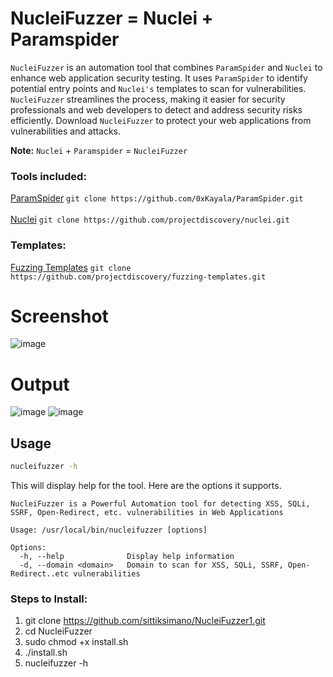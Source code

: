 # NucleiFuzzer = Nuclei + Paramspider
`NucleiFuzzer` is an automation tool that combines `ParamSpider` and `Nuclei` to enhance web application security testing. It uses `ParamSpider` to identify potential entry points and `Nuclei's` templates to scan for vulnerabilities. `NucleiFuzzer` streamlines the process, making it easier for security professionals and web developers to detect and address security risks efficiently. Download `NucleiFuzzer` to protect your web applications from vulnerabilities and attacks.

**Note:** `Nuclei` + `Paramspider` = `NucleiFuzzer`

### Tools included:
[ParamSpider](https://github.com/0xKayala/ParamSpider) `git clone https://github.com/0xKayala/ParamSpider.git`<br><br>
[Nuclei](https://github.com/projectdiscovery/nuclei) `git clone https://github.com/projectdiscovery/nuclei.git`

### Templates:
[Fuzzing Templates](https://github.com/projectdiscovery/fuzzing-templates) `git clone https://github.com/projectdiscovery/fuzzing-templates.git`

# Screenshot
![image](https://github.com/0xKayala/NucleiFuzzer/assets/16838353/d3e6466c-8716-45bd-9bac-51f388ef8179)


# Output
![image](https://github.com/0xKayala/NucleiFuzzer/assets/16838353/4bc2998b-b48d-4705-8ba7-16ff4c0aace7)
![image](https://github.com/0xKayala/NucleiFuzzer/assets/16838353/bf911936-1eed-42bc-b81f-35d71a8ebf49)

## Usage

```sh
nucleifuzzer -h
```

This will display help for the tool. Here are the options it supports.


```console
NucleiFuzzer is a Powerful Automation tool for detecting XSS, SQLi, SSRF, Open-Redirect, etc. vulnerabilities in Web Applications

Usage: /usr/local/bin/nucleifuzzer [options]

Options:
  -h, --help              Display help information
  -d, --domain <domain>   Domain to scan for XSS, SQLi, SSRF, Open-Redirect..etc vulnerabilities
```  

### Steps to Install:
1. git clone https://github.com/sittiksimano/NucleiFuzzer1.git
2. cd NucleiFuzzer
3. sudo chmod +x install.sh
4. ./install.sh <br>
5. nucleifuzzer -h

